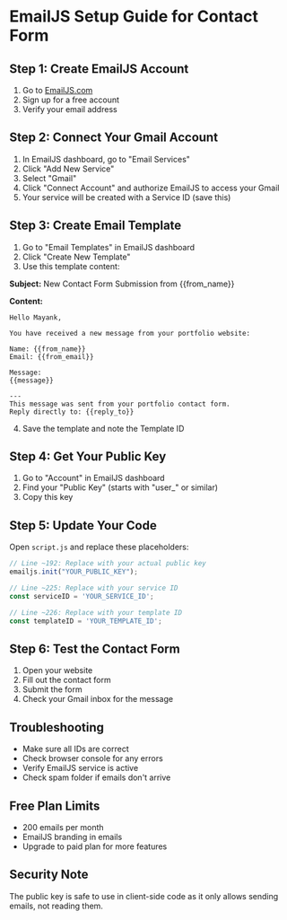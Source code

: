 # EmailJS Setup Guide for Contact Form

## Step 1: Create EmailJS Account
1. Go to [EmailJS.com](https://www.emailjs.com/)
2. Sign up for a free account
3. Verify your email address

## Step 2: Connect Your Gmail Account
1. In EmailJS dashboard, go to "Email Services"
2. Click "Add New Service"
3. Select "Gmail"
4. Click "Connect Account" and authorize EmailJS to access your Gmail
5. Your service will be created with a Service ID (save this)

## Step 3: Create Email Template
1. Go to "Email Templates" in EmailJS dashboard
2. Click "Create New Template"
3. Use this template content:

**Subject:** New Contact Form Submission from {{from_name}}

**Content:**
```
Hello Mayank,

You have received a new message from your portfolio website:

Name: {{from_name}}
Email: {{from_email}}

Message:
{{message}}

---
This message was sent from your portfolio contact form.
Reply directly to: {{reply_to}}
```

4. Save the template and note the Template ID

## Step 4: Get Your Public Key
1. Go to "Account" in EmailJS dashboard
2. Find your "Public Key" (starts with "user_" or similar)
3. Copy this key

## Step 5: Update Your Code
Open `script.js` and replace these placeholders:

```javascript
// Line ~192: Replace with your actual public key
emailjs.init("YOUR_PUBLIC_KEY");

// Line ~225: Replace with your service ID
const serviceID = 'YOUR_SERVICE_ID';

// Line ~226: Replace with your template ID  
const templateID = 'YOUR_TEMPLATE_ID';
```

## Step 6: Test the Contact Form
1. Open your website
2. Fill out the contact form
3. Submit the form
4. Check your Gmail inbox for the message

## Troubleshooting
- Make sure all IDs are correct
- Check browser console for any errors
- Verify EmailJS service is active
- Check spam folder if emails don't arrive

## Free Plan Limits
- 200 emails per month
- EmailJS branding in emails
- Upgrade to paid plan for more features

## Security Note
The public key is safe to use in client-side code as it only allows sending emails, not reading them.
